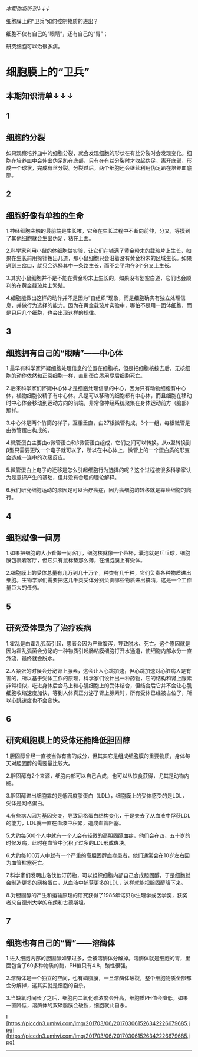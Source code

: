 *本期你将听到↓↓↓*

细胞膜上的“卫兵”如何控制物质的进出？

细胞不仅有自己的“眼睛”，还有自己的“胃”；

研究细胞可以治很多病。

# 细胞膜上的“卫兵”

## 本期知识清单↓↓↓

## 1

## 细胞的分裂

如果观察培养皿中的细胞分裂，就会发现细胞的形状在有丝分裂时会发现变化。细胞在培养皿中会伸出伪足趴在底部，只有在有丝分裂时才收起伪足，离开底部，形成一个球状，完成有丝分裂。分裂过后，两个细胞还会继续利用伪足趴在培养皿底部。

## 2

## 细胞好像有单独的生命

1.神经细胞突触的最前端是生长椎，它会在生长过程中不断向前伸，分叉，等摸到了其他细胞就会生出伪足，粘在上面。

2.科学家利用小鼠的体细胞做实验，让它们在铺满了黄金粉末的载玻片上生长，如果在生长前用探针拨出几道，那小鼠细胞只会沿着没有黄金粉末的区域生长。如果遇到三岔口，就只会选择其中一条路生长，而不会平均在3个分叉上生长。

3.其实小鼠细胞并不是不能在黄金粉末上生长的，如果没有划空白道，它们也会顺利的在黄金载玻片上繁殖。

4.细胞能做出这样的动作并不是因为“自组织”现象，而是细胞确实有独立处理信息，并做行为选择的能力。因为在黄金载玻片实验中，哪怕不是用一团体细胞，而是只用几个细胞，也会出现这样的规律。

## 3

## 细胞拥有自己的“眼睛”——中心体

1.最早有科学家怀疑细胞处理信息的位置在细胞核，但是把细胞核挖去后，无核细胞的动作依然和正常细胞一样，直到蛋白质用尽后细胞死亡。

2.后来科学家们怀疑中心体才是细胞处理信息的中心，因为只有动物细胞有中心体，植物细胞仅精子有中心体。凡是可以移动的细胞都有中心体，而且细胞在移动时中心体会移动到运动方向的前端，非常像神经系统聚集在身体运动前方（脑部）那样。

3.中心体是两个竹筒的样子，互相垂直，由27根微管构成，3个一组，每根微管是由微管蛋白构成的。

4.微管蛋白主要由α微管蛋白和β微管蛋白组成，它们之间可以转换。从α型转换到β型只需要更改一个电子就可以了，所以在中心体上，微管上的一个蛋白质的形变会造成一连串的次级反应。

5.微管蛋白上电子的迁移是怎么引起细胞行为选择的呢？这个过程被很多科学家认为是意识产生的基础，但并没有合理的理论解释。

6.我们研究细胞运动的原因是可以治疗癌症，因为癌细胞的转移就是靠癌细胞的爬行。

## 4

## 细胞就像一间房

1.如果把细胞的大小看做一间客厅，细胞核就像一个茶杯，囊泡就是乒乓球，细胞膜包裹着客厅，但它只有鼠标垫那么薄，在细胞膜上有受体。

2.细胞膜上的受体总量有几万到几十万个，种类有几千种，它们负责各种物质进出细胞。生物学家们需要把这几千类受体分别负责哪些物质进出搞清，这是一个工作量巨大的任务。

## 5

## 研究受体是为了治疗疾病

1.霍乱是由霍乱弧菌引起，患者会因为严重腹泻，导致脱水、死亡。这个原因就是因为霍乱弧菌会分泌的一种物质引起肠粘膜细胞打开水通道，使细胞内部水分一直外流，最终就会脱水。

2.人紧张的时候会分泌肾上腺素，这会让人心跳加速，但心跳加速对心脏病人是有害的，所以基于受体工作的原理，科学家们设计出一种药物，它的结构和肾上腺素非常相似，吃进身体后会马上和心肌细胞上的受体结合，但结合后它并不会让心肌细胞收缩速度加快，等到人体真正分泌了肾上腺素时，所有受体已经被占位了，所以心跳速度也不会变快。

## 6

## 研究细胞膜上的受体还能降低胆固醇

1.胆固醇曾经一直被当做有害的成分，但其实它是组成细胞膜的重要物质，身体每天对胆固醇的需要量比较大。

2.胆固醇有2个来源，细胞内部可以自己合成，也可以从饮食获得，尤其是动物内脏。

3.胆固醇进出细胞靠的是低密度脂蛋白（LDL），细胞膜上的受体感受的是LDL，受体是网格蛋白。

4.有些病人因为基因突变，导致网格蛋白结构变化，于是失去了从血液中俘获LDL的能力，LDL就一直在血液中积累，造成血管阻塞。

5.大约每500个人中就有一个人会有轻微的高胆固醇血症，他们会在四、五十岁的时候发病，此时在血管中沉积了过多的LDL形成斑块。

6.大约每100万人中就有一个严重的高胆固醇血症患者，他们通常会在10岁左右因为血管栓塞死亡。

7.科学家们发明出洛伐他汀药物，可以组织细胞内部自己合成胆固醇，于是细胞就会制造更多的网格蛋白，从血液中捕获更多的LDL，这样就能把胆固醇降下来。

8.对胆固醇的产生和运输原理的研究获得了1985年诺贝尔生理学或医学奖，获奖者来自德州大学的布朗和古德斯坦。

## 7

## 细胞也有自己的“胃”——溶酶体

1.进入细胞内部的胆固醇如果过多，会被溶酶体分解掉。溶酶体就是细胞的胃，里面包含了60多种物质的酶，PH值只有4.8，酸性很强。

2.溶酶体是一个独立的空间，也有磷脂膜，一旦溶酶体破裂，整个细胞物质全部都会分解掉，这其实就是细胞的自杀。

3.当缺氧时间长了之后，细胞内二氧化碳浓度会升高，细胞质PH值会降低。如果一直降低，溶酶体的双磷脂膜会破裂，细胞就此自杀。

![https://piccdn3.umiwi.com/img/201703/06/201703061526342226679685.jpg](https://piccdn3.umiwi.com/img/201703/06/201703061526342226679685.jpg)

---
